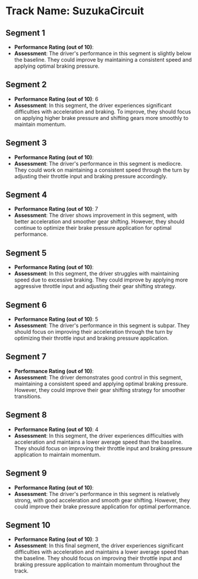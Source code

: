 # Track Name: SuzukaCircuit

## Segment 1

- **Performance Rating (out of 10)**:
- **Assessment**: The driver's performance in this segment is slightly below the baseline. They could improve by maintaining a consistent speed and applying optimal braking pressure.

## Segment 2

- **Performance Rating (out of 10)**: 6
- **Assessment**: In this segment, the driver experiences significant difficulties with acceleration and braking. To improve, they should focus on applying higher brake pressure and shifting gears more smoothly to maintain momentum.

## Segment 3

- **Performance Rating (out of 10)**:
- **Assessment**: The driver's performance in this segment is mediocre. They could work on maintaining a consistent speed through the turn by adjusting their throttle input and braking pressure accordingly.

## Segment 4

- **Performance Rating (out of 10)**: 7
- **Assessment**: The driver shows improvement in this segment, with better acceleration and smoother gear shifting. However, they should continue to optimize their brake pressure application for optimal performance.

## Segment 5

- **Performance Rating (out of 10)**:
- **Assessment**: In this segment, the driver struggles with maintaining speed due to excessive braking. They could improve by applying more aggressive throttle input and adjusting their gear shifting strategy.

## Segment 6

- **Performance Rating (out of 10)**: 5
- **Assessment**: The driver's performance in this segment is subpar. They should focus on improving their acceleration through the turn by optimizing their throttle input and braking pressure application.

## Segment 7

- **Performance Rating (out of 10)**:
- **Assessment**: The driver demonstrates good control in this segment, maintaining a consistent speed and applying optimal braking pressure. However, they could improve their gear shifting strategy for smoother transitions.

## Segment 8

- **Performance Rating (out of 10)**: 4
- **Assessment**: In this segment, the driver experiences difficulties with acceleration and maintains a lower average speed than the baseline. They should focus on improving their throttle input and braking pressure application to maintain momentum.

## Segment 9

- **Performance Rating (out of 10)**:
- **Assessment**: The driver's performance in this segment is relatively strong, with good acceleration and smooth gear shifting. However, they could improve their brake pressure application for optimal performance.

## Segment 10

- **Performance Rating (out of 10)**: 3
- **Assessment**: In this final segment, the driver experiences significant difficulties with acceleration and maintains a lower average speed than the baseline. They should focus on improving their throttle input and braking pressure application to maintain momentum throughout the track.
